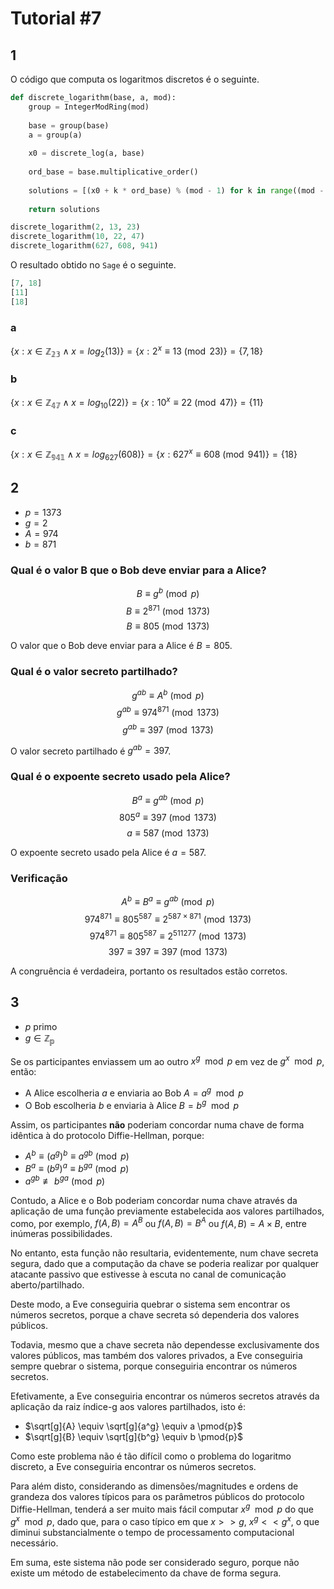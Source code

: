 # Tutorial #7

## 1

O código que computa os logaritmos discretos é o seguinte.

```python
def discrete_logarithm(base, a, mod):
    group = IntegerModRing(mod)
    
    base = group(base)
    a = group(a)
    
    x0 = discrete_log(a, base)
    
    ord_base = base.multiplicative_order()
    
    solutions = [(x0 + k * ord_base) % (mod - 1) for k in range((mod - 1) // ord_base)]
    
    return solutions

discrete_logarithm(2, 13, 23)
discrete_logarithm(10, 22, 47)
discrete_logarithm(627, 608, 941)
```

O resultado obtido no `Sage` é o seguinte.

```python
[7, 18]
[11]
[18]
```

### a

$\{x: x \in \mathbb{Z_{23}} \wedge x = log_{2}(13)\} = \{x: 2^x \equiv 13 \pmod{23}\} = \{7, 18\}$

### b

$\{x: x \in \mathbb{Z_{47}} \wedge x = log_{10}(22)\} = \{x: 10^x \equiv 22 \pmod{47}\} = \{11\}$

### c

$\{x: x \in \mathbb{Z_{941}} \wedge x = log_{627}(608)\} = \{x: 627^x \equiv 608 \pmod{941}\} = \{18\}$

## 2

- $p = 1373$
- $g = 2$
- $A = 974$
- $b = 871$

### Qual é o valor B que o Bob deve enviar para a Alice?

$$B \equiv g^b \pmod{p}$$
$$B \equiv 2^{871} \pmod{1373}$$
$$B \equiv 805 \pmod{1373}$$

O valor que o Bob deve enviar para a Alice é $B = 805$.

### Qual é o valor secreto partilhado?

$$g^{ab} \equiv A^b \pmod{p}$$
$$g^{ab} \equiv 974^{871} \pmod{1373}$$
$$g^{ab} \equiv 397 \pmod{1373}$$

O valor secreto partilhado é $g^{ab} = 397$.

### Qual é o expoente secreto usado pela Alice?

$$B^a \equiv g^{ab} \pmod{p}$$
$$805^a \equiv 397 \pmod{1373}$$
$$a \equiv 587 \pmod{1373}$$

O expoente secreto usado pela Alice é $a = 587$.

### Verificação

$$A^b \equiv B^a \equiv g^{ab} \pmod{p}$$
$$974^{871} \equiv 805^{587} \equiv 2^{587 \times 871} \pmod{1373}$$
$$974^{871} \equiv 805^{587} \equiv 2^{511277} \pmod{1373}$$
$$397 \equiv 397 \equiv 397 \pmod{1373}$$

A congruência é verdadeira, portanto os resultados estão corretos.

## 3

- $p$ primo
- $g \in \mathbb{Z_p}$

Se os participantes enviassem um ao outro $x^g \mod{p}$ em vez de $g^x \mod{p}$, então:
- A Alice escolheria $a$ e enviaria ao Bob $A = a^g \mod{p}$
- O Bob escolheria $b$ e enviaria à Alice $B = b^g \mod{p}$

Assim, os participantes **não** poderiam concordar numa chave de forma idêntica à do protocolo Diffie-Hellman, porque:
- $A^b \equiv (a^g)^b \equiv a^{gb} \pmod{p}$
- $B^a \equiv (b^g)^a \equiv b^{ga} \pmod{p}$
- $a^{gb} \not\equiv b^{ga} \pmod{p}$

Contudo, a Alice e o Bob poderiam concordar numa chave através da aplicação de uma função previamente estabelecida aos valores partilhados, como, por exemplo, $f(A, B) = A^B$ ou $f(A, B) = B^A$ ou $f(A, B) = A \times B$, entre inúmeras possibilidades.

No entanto, esta função não resultaria, evidentemente, num chave secreta segura, dado que a computação da chave se poderia realizar por qualquer atacante passivo que estivesse à escuta no canal de comunicação aberto/partilhado.

Deste modo, a Eve conseguiria quebrar o sistema sem encontrar os números secretos, porque a chave secreta só dependeria dos valores públicos.

Todavia, mesmo que a chave secreta não dependesse exclusivamente dos valores públicos, mas também dos valores privados, a Eve conseguiria sempre quebrar o sistema, porque conseguiria encontrar os números secretos.

Efetivamente, a Eve conseguiria encontrar os números secretos através da aplicação da raiz índice-g aos valores partilhados, isto é:
- $\sqrt[g]{A} \equiv \sqrt[g]{a^g} \equiv a \pmod{p}$
- $\sqrt[g]{B} \equiv \sqrt[g]{b^g} \equiv b \pmod{p}$

Como este problema não é tão difícil como o problema do logaritmo discreto, a Eve conseguiria encontrar os números secretos.

Para além disto, considerando as dimensões/magnitudes e ordens de grandeza dos valores típicos para os parâmetros públicos do protocolo Diffie-Hellman, tenderá a ser muito mais fácil computar $x^g \mod{p}$ do que $g^x \mod{p}$, dado que, para o caso típico em que $x >> g$, $x^g << g^x$, o que diminui substancialmente o tempo de processamento computacional necessário.

Em suma, este sistema não pode ser considerado seguro, porque não existe um método de estabelecimento da chave de forma segura.
